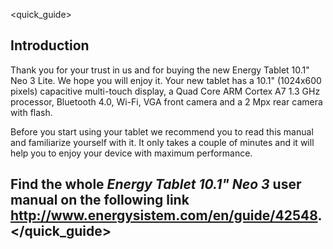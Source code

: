 <quick_guide>

## Introduction

Thank you for your trust in us and for buying the new Energy Tablet 10.1" Neo 3 Lite.  We hope you will enjoy it.
Your new tablet has a 10.1" (1024x600 pixels) capacitive multi-touch display, a Quad Core ARM Cortex A7 1.3 GHz processor, Bluetooth 4.0, Wi-Fi, VGA front camera and a 2 Mpx rear camera with flash.

Before you start using your tablet we recommend you to read this manual and familiarize yourself with it.  It only takes a couple of minutes and it will help you to enjoy your device with maximum performance.



## <unique> Find the whole *Energy Tablet 10.1" Neo 3* user manual on the following link   http://www.energysistem.com/en/guide/42548. </unique> </quick_guide>
